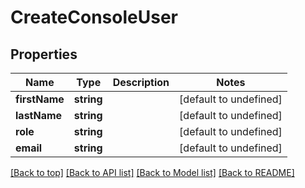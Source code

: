 # CreateConsoleUser

## Properties

|Name | Type | Description | Notes|
|------------ | ------------- | ------------- | -------------|
|**firstName** | **string** |  | [default to undefined]|
|**lastName** | **string** |  | [default to undefined]|
|**role** | **string** |  | [default to undefined]|
|**email** | **string** |  | [default to undefined]|




[[Back to top]](#) [[Back to API list]](../../README.md#documentation-for-api-endpoints) [[Back to Model list]](../../README.md#documentation-for-models) [[Back to README]](../../README.md)
